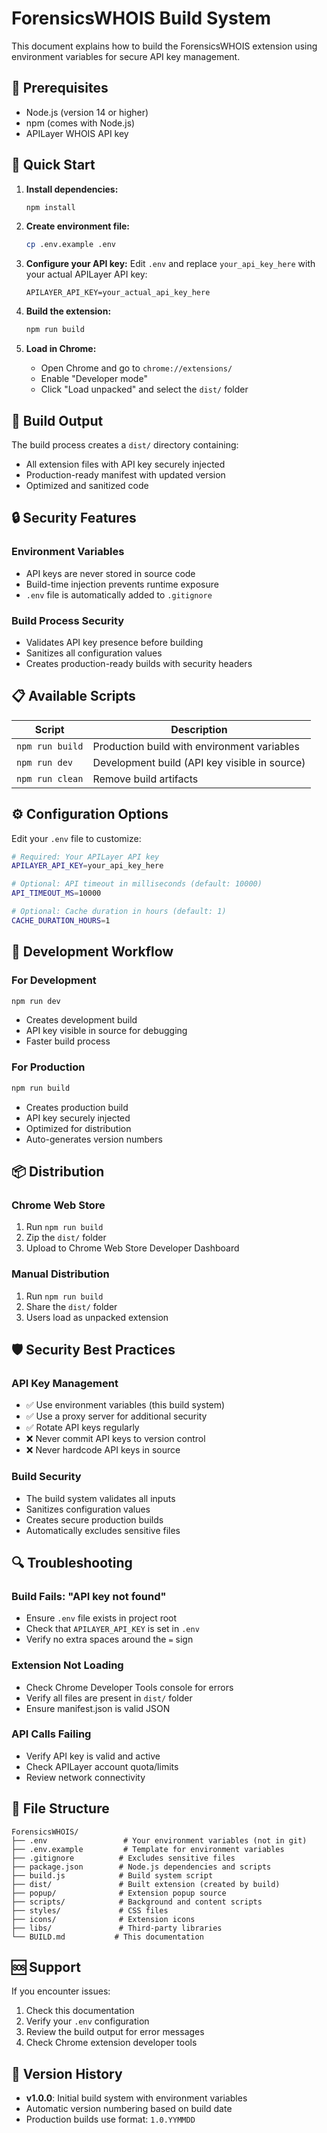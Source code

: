 # ForensicsWHOIS Build System

This document explains how to build the ForensicsWHOIS extension using environment variables for secure API key management.

## 🔧 Prerequisites

- Node.js (version 14 or higher)
- npm (comes with Node.js)
- APILayer WHOIS API key

## 🚀 Quick Start

1. **Install dependencies:**
   ```bash
   npm install
   ```

2. **Create environment file:**
   ```bash
   cp .env.example .env
   ```

3. **Configure your API key:**
   Edit `.env` and replace `your_api_key_here` with your actual APILayer API key:
   ```
   APILAYER_API_KEY=your_actual_api_key_here
   ```

4. **Build the extension:**
   ```bash
   npm run build
   ```

5. **Load in Chrome:**
   - Open Chrome and go to `chrome://extensions/`
   - Enable "Developer mode"
   - Click "Load unpacked" and select the `dist/` folder

## 📁 Build Output

The build process creates a `dist/` directory containing:
- All extension files with API key securely injected
- Production-ready manifest with updated version
- Optimized and sanitized code

## 🔒 Security Features

### Environment Variables
- API keys are never stored in source code
- Build-time injection prevents runtime exposure
- `.env` file is automatically added to `.gitignore`

### Build Process Security
- Validates API key presence before building
- Sanitizes all configuration values
- Creates production-ready builds with security headers

## 📋 Available Scripts

| Script | Description |
|--------|-------------|
| `npm run build` | Production build with environment variables |
| `npm run dev` | Development build (API key visible in source) |
| `npm run clean` | Remove build artifacts |

## ⚙️ Configuration Options

Edit your `.env` file to customize:

```bash
# Required: Your APILayer API key
APILAYER_API_KEY=your_api_key_here

# Optional: API timeout in milliseconds (default: 10000)
API_TIMEOUT_MS=10000

# Optional: Cache duration in hours (default: 1)
CACHE_DURATION_HOURS=1
```

## 🔄 Development Workflow

### For Development
```bash
npm run dev
```
- Creates development build
- API key visible in source for debugging
- Faster build process

### For Production
```bash
npm run build
```
- Creates production build
- API key securely injected
- Optimized for distribution
- Auto-generates version numbers

## 📦 Distribution

### Chrome Web Store
1. Run `npm run build`
2. Zip the `dist/` folder
3. Upload to Chrome Web Store Developer Dashboard

### Manual Distribution
1. Run `npm run build`
2. Share the `dist/` folder
3. Users load as unpacked extension

## 🛡️ Security Best Practices

### API Key Management
- ✅ Use environment variables (this build system)
- ✅ Use a proxy server for additional security
- ✅ Rotate API keys regularly
- ❌ Never commit API keys to version control
- ❌ Never hardcode API keys in source

### Build Security
- The build system validates all inputs
- Sanitizes configuration values
- Creates secure production builds
- Automatically excludes sensitive files

## 🔍 Troubleshooting

### Build Fails: "API key not found"
- Ensure `.env` file exists in project root
- Check that `APILAYER_API_KEY` is set in `.env`
- Verify no extra spaces around the `=` sign

### Extension Not Loading
- Check Chrome Developer Tools console for errors
- Verify all files are present in `dist/` folder
- Ensure manifest.json is valid JSON

### API Calls Failing
- Verify API key is valid and active
- Check APILayer account quota/limits
- Review network connectivity

## 📝 File Structure

```
ForensicsWHOIS/
├── .env                 # Your environment variables (not in git)
├── .env.example         # Template for environment variables
├── .gitignore          # Excludes sensitive files
├── package.json        # Node.js dependencies and scripts
├── build.js            # Build system script
├── dist/               # Built extension (created by build)
├── popup/              # Extension popup source
├── scripts/            # Background and content scripts
├── styles/             # CSS files
├── icons/              # Extension icons
├── libs/               # Third-party libraries
└── BUILD.md           # This documentation
```

## 🆘 Support

If you encounter issues:
1. Check this documentation
2. Verify your `.env` configuration
3. Review the build output for error messages
4. Check Chrome extension developer tools

## 🔄 Version History

- **v1.0.0**: Initial build system with environment variables
- Automatic version numbering based on build date
- Production builds use format: `1.0.YYMMDD` 
